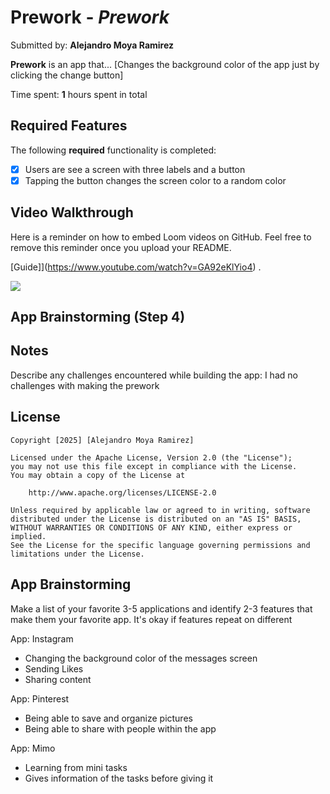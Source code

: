 # Prework - *Prework*

Submitted by: **Alejandro Moya Ramirez**

**Prework** is an app that... [Changes the background color of the app just by clicking the change button] 

Time spent: **1** hours spent in total

## Required Features

The following **required** functionality is completed:

- [x] Users are see a screen with three labels and a button
- [x] Tapping the button changes the screen color to a random color
 
## Video Walkthrough

Here is a reminder on how to embed Loom videos on GitHub. Feel free to remove this reminder once you upload your README. 

[Guide]](https://www.youtube.com/watch?v=GA92eKlYio4) .

<div>
    <a href="https://www.loom.com/share/a33f7461bb164b08a311f4fc26ab34b8">
    </a>
    <a href="https://www.loom.com/share/a33f7461bb164b08a311f4fc26ab34b8">
      <img style="max-width:300px;" src="https://cdn.loom.com/sessions/thumbnails/a33f7461bb164b08a311f4fc26ab34b8-ef0fa4ec20ada858-full-play.gif">
    </a>
  </div>

## App Brainstorming (Step 4)

## Notes

Describe any challenges encountered while building the app:
I had no challenges with making the prework

## License

    Copyright [2025] [Alejandro Moya Ramirez]

    Licensed under the Apache License, Version 2.0 (the "License");
    you may not use this file except in compliance with the License.
    You may obtain a copy of the License at

        http://www.apache.org/licenses/LICENSE-2.0

    Unless required by applicable law or agreed to in writing, software
    distributed under the License is distributed on an "AS IS" BASIS,
    WITHOUT WARRANTIES OR CONDITIONS OF ANY KIND, either express or implied.
    See the License for the specific language governing permissions and
    limitations under the License.

## App Brainstorming 

Make a list of your favorite 3-5 applications and identify 2-3 features that make them your favorite app. It's okay if features repeat on different 

App: Instagram
- Changing the background color of the messages screen
- Sending Likes 
- Sharing content

App: Pinterest
- Being able to save and organize pictures 
- Being able to share with people within the app

App: Mimo
- Learning from mini tasks
- Gives information of the tasks before giving it